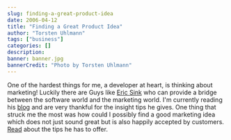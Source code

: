 ```yaml
---
slug: finding-a-great-product-idea
date: 2006-04-12
title: "Finding a Great Product Idea"
author: "Torsten Uhlmann"
tags: ["business"]
categories: []
description:
banner: banner.jpg
bannerCredit: "Photo by Torsten Uhlmann"
---
```


One of the hardest things for me, a developer at heart, is thinking about marketing! Luckily there are Guys like [Eric Sink](http://www.ericsink.com/ "Eric Sink") who can provide a bridge between the software world and the marketing world. I'm currently reading his [blog](http://software.ericsink.com/) and are very thankful for the insight tips he gives. One thing that struck me the most was how could I possibly find a good marketing idea which does not just sound great but is also happily accepted by customers. [Read](http://software.ericsink.com/bos/Finding_Product_Idea.html "Finding a Product Idea") about the tips he has to offer.
